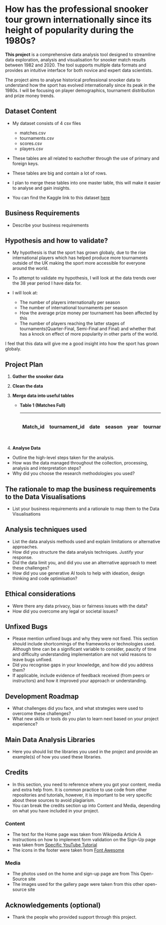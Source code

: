 # How has the professional snooker tour grown internationally since its height of popularity during the 1980s?

**This project** is a comprehensive data analysis tool designed to streamline data exploration, analysis and visualisation for snooker match results between 1982 and 2020. The tool supports multiple data formats and provides an intuitive interface for both novice and expert data scientists.

The project aims to analyse historical professional snooker data to understand how the sport has evolved internationally since its peak in the 1980s. I will be focusing on player demographics, tournament distribution and prize money trends.


## Dataset Content
* My dataset consists of 4 csv files
    * matches.csv
    * tournaments.csv
    * scores.csv
    * players.csv

* These tables are all related to eachother through the use of primary and foreign keys.

* These tables are big and contain a lot of rows.

* I plan to merge these tables into one master table, this will make it easier to analyse and gain insights.

* You can find the Kaggle link to this dataset <a href="https://www.kaggle.com/datasets/rusiano/snooker-data-19822020" target="_blank" rel="noopener">here</a>


## Business Requirements
* Describe your business requirements


## Hypothesis and how to validate?
* My hypothesis is that the sport has grown globaly, due to the rise international players which has helped produce more tournaments outside of the UK making the sport more accessible for everyone around the world.

* To attempt to validate my hypothesis, I will look at the data trends over the 38 year period I have data for.

* I will look at:
    * The number of players internationally per season
    * The number of international tournaments per season
    * How the average prize money per tournament has been affected by this
    * The number of players reaching the latter stages of tournaments(Quarter-Final, Semi-Final and Final) and whether that has a knock on effect of more popularity in other parts of the world.

I feel that this data will give me a good insight into how the sport has grown globaly. 


## Project Plan
1. **Gather the snooker data**
2. **Clean the data**
3. **Merge data into useful tables**

   * **Table 1 (Matches Full)**

     | Match\_id | tournament\_id | date | season | year | tournament\_name | stage (QF, SF, F) | best\_of | player1\_name | player1\_country | player2\_name | player2\_country | score1 | score2 | tournament\_country | tournament\_prize | match\_winner | winner\_country | is\_international\_match | is\_international\_tournament | number\_of\_centures |
     | --------- | -------------- | ---- | ------ | ---- | ---------------- | ----------------- | -------- | ------------- | ---------------- | ------------- | ---------------- | ------ | ------ | ------------------- | ----------------- | ------------- | --------------- | ------------------------ | ----------------------------- | -------------------- |
4. **Analyse Data**

* Outline the high-level steps taken for the analysis.
* How was the data managed throughout the collection, processing, analysis and interpretation steps?
* Why did you choose the research methodologies you used?

## The rationale to map the business requirements to the Data Visualisations
* List your business requirements and a rationale to map them to the Data Visualisations

## Analysis techniques used
* List the data analysis methods used and explain limitations or alternative approaches.
* How did you structure the data analysis techniques. Justify your response.
* Did the data limit you, and did you use an alternative approach to meet these challenges?
* How did you use generative AI tools to help with ideation, design thinking and code optimisation?

## Ethical considerations
* Were there any data privacy, bias or fairness issues with the data?
* How did you overcome any legal or societal issues?

## Unfixed Bugs
* Please mention unfixed bugs and why they were not fixed. This section should include shortcomings of the frameworks or technologies used. Although time can be a significant variable to consider, paucity of time and difficulty understanding implementation are not valid reasons to leave bugs unfixed.
* Did you recognise gaps in your knowledge, and how did you address them?
* If applicable, include evidence of feedback received (from peers or instructors) and how it improved your approach or understanding.

## Development Roadmap
* What challenges did you face, and what strategies were used to overcome these challenges?
* What new skills or tools do you plan to learn next based on your project experience? 

## Main Data Analysis Libraries
* Here you should list the libraries you used in the project and provide an example(s) of how you used these libraries.


## Credits 

* In this section, you need to reference where you got your content, media and extra help from. It is common practice to use code from other repositories and tutorials, however, it is important to be very specific about these sources to avoid plagiarism. 
* You can break the credits section up into Content and Media, depending on what you have included in your project. 

### Content 

- The text for the Home page was taken from Wikipedia Article A
- Instructions on how to implement form validation on the Sign-Up page was taken from [Specific YouTube Tutorial](https://www.youtube.com/)
- The icons in the footer were taken from [Font Awesome](https://fontawesome.com/)

### Media

- The photos used on the home and sign-up page are from This Open-Source site
- The images used for the gallery page were taken from this other open-source site


## Acknowledgements (optional)
* Thank the people who provided support through this project.